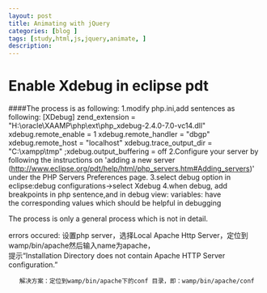 ```yaml
---
layout: post
title: Animating with jQuery
categories: [blog ]
tags: [study,html,js,jquery,animate, ]
description: 
---  
```


# Enable Xdebug in eclipse pdt

####The process is as following:
1.modify php.ini,add sentences as following:
[XDebug]
zend_extension = "H:\oracle\XAAMP\php\ext\php_xdebug-2.4.0-7.0-vc14.dll"
xdebug.remote_enable = 1
xdebug.remote_handler = "dbgp"
xdebug.remote_host = "localhost"
xdebug.trace_output_dir = "C:\xampp\tmp"
;xdebug.output_buffering = off
2.Configure your server by following the instructions on 'adding a new server  
(http://www.eclipse.org/pdt/help/html/php_servers.htm#Adding_servers)'
under the PHP Servers Preferences page.
3.select debug option in eclipse:debug configurations->select Xdebug
4.when debug, add breakpoints in php sentence,and in debug view: variables: have  
the corresponding values which should be helpful in debugging

The process is only a general process which is not in detail.

errors occured:
设置php server，选择Local Apache Http Server，定位到wamp/bin/apache然后输入name为apache，  
提示“Installation Directory does not contain Apache HTTP Server configuration.”

       解决方案：定位到wamp/bin/apache下的conf 目录，即：wamp/bin/apache/conf
